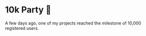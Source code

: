 # 10k Party 🎉


A few days ago, one of my projects reached the milestone of 10,000 registered users.
